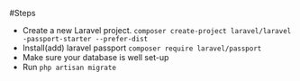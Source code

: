 #Steps

- Create a new Laravel project.
        `composer create-project laravel/laravel -passport-starter --prefer-dist`
- Install(add) laravel passport
    `composer require laravel/passport`
- Make sure your database is well set-up
- Run `php artisan migrate `
